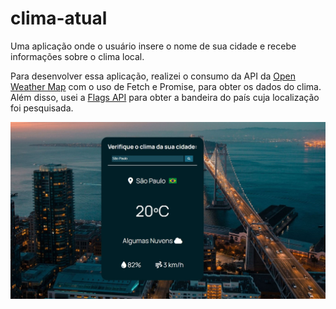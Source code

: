 # clima-atual
Uma aplicação onde o usuário insere o nome de sua cidade e recebe informações sobre o clima local.

Para desenvolver essa aplicação, realizei o consumo da API da <a href="https://openweathermap.org/api">Open Weather Map</a> com o uso de Fetch e Promise, para obter os dados do clima. Além disso, usei a <a href="https://flagsapi.com/">Flags API</a> para obter a bandeira do país cuja localização foi pesquisada.

<img src="https://github.com/GabrielLima5/imagens-projetos/blob/main/images/Clima%20Atual.jpg">
